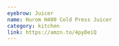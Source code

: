 ```yaml
---
eyebrow: Juicer
name: Hurom H400 Cold Press Juicer
category: kitchen
link: https://amzn.to/4pyDeiQ
---
```

